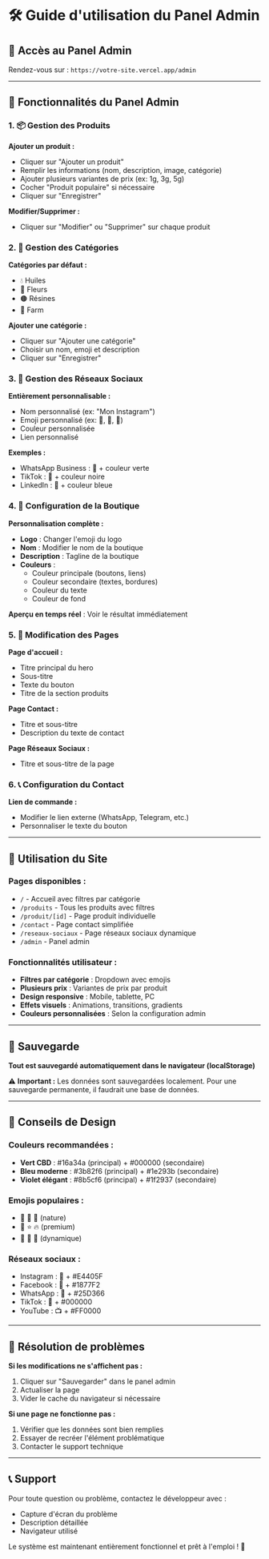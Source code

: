 # 🛠️ Guide d'utilisation du Panel Admin

## 📱 **Accès au Panel Admin**

Rendez-vous sur : `https://votre-site.vercel.app/admin`

---

## 🎯 **Fonctionnalités du Panel Admin**

### 1. **📦 Gestion des Produits**

**Ajouter un produit :**
- Cliquer sur "Ajouter un produit"
- Remplir les informations (nom, description, image, catégorie)
- Ajouter plusieurs variantes de prix (ex: 1g, 3g, 5g)
- Cocher "Produit populaire" si nécessaire
- Cliquer sur "Enregistrer"

**Modifier/Supprimer :**
- Cliquer sur "Modifier" ou "Supprimer" sur chaque produit

### 2. **📂 Gestion des Catégories**

**Catégories par défaut :**
- 💧 Huiles
- 🌸 Fleurs
- 🟤 Résines
- 🌾 Farm

**Ajouter une catégorie :**
- Cliquer sur "Ajouter une catégorie"
- Choisir un nom, emoji et description
- Cliquer sur "Enregistrer"

### 3. **📱 Gestion des Réseaux Sociaux**

**Entièrement personnalisable :**
- Nom personnalisé (ex: "Mon Instagram")
- Emoji personnalisé (ex: 📸, 💬, 🔔)
- Couleur personnalisée
- Lien personnalisé

**Exemples :**
- WhatsApp Business : 💬 + couleur verte
- TikTok : 🎵 + couleur noire
- LinkedIn : 💼 + couleur bleue

### 4. **🎨 Configuration de la Boutique**

**Personnalisation complète :**
- **Logo** : Changer l'emoji du logo
- **Nom** : Modifier le nom de la boutique
- **Description** : Tagline de la boutique
- **Couleurs** :
  - Couleur principale (boutons, liens)
  - Couleur secondaire (textes, bordures)
  - Couleur du texte
  - Couleur de fond

**Aperçu en temps réel** : Voir le résultat immédiatement

### 5. **📄 Modification des Pages**

**Page d'accueil :**
- Titre principal du hero
- Sous-titre
- Texte du bouton
- Titre de la section produits

**Page Contact :**
- Titre et sous-titre
- Description du texte de contact

**Page Réseaux Sociaux :**
- Titre et sous-titre de la page

### 6. **📞 Configuration du Contact**

**Lien de commande :**
- Modifier le lien externe (WhatsApp, Telegram, etc.)
- Personnaliser le texte du bouton

---

## 🚀 **Utilisation du Site**

### **Pages disponibles :**
- `/` - Accueil avec filtres par catégorie
- `/produits` - Tous les produits avec filtres
- `/produit/[id]` - Page produit individuelle
- `/contact` - Page contact simplifiée
- `/reseaux-sociaux` - Page réseaux sociaux dynamique
- `/admin` - Panel admin

### **Fonctionnalités utilisateur :**
- **Filtres par catégorie** : Dropdown avec emojis
- **Plusieurs prix** : Variantes de prix par produit
- **Design responsive** : Mobile, tablette, PC
- **Effets visuels** : Animations, transitions, gradients
- **Couleurs personnalisées** : Selon la configuration admin

---

## 💾 **Sauvegarde**

**Tout est sauvegardé automatiquement dans le navigateur (localStorage)**

⚠️ **Important :** Les données sont sauvegardées localement. Pour une sauvegarde permanente, il faudrait une base de données.

---

## 🎨 **Conseils de Design**

### **Couleurs recommandées :**
- **Vert CBD** : #16a34a (principal) + #000000 (secondaire)
- **Bleu moderne** : #3b82f6 (principal) + #1e293b (secondaire)
- **Violet élégant** : #8b5cf6 (principal) + #1f2937 (secondaire)

### **Emojis populaires :**
- 🌿 🌱 🍃 (nature)
- 💎 ⭐ 🔥 (premium)
- 🎯 🚀 💫 (dynamique)

### **Réseaux sociaux :**
- Instagram : 📸 + #E4405F
- Facebook : 📘 + #1877F2
- WhatsApp : 💬 + #25D366
- TikTok : 🎵 + #000000
- YouTube : 📺 + #FF0000

---

## 🔧 **Résolution de problèmes**

**Si les modifications ne s'affichent pas :**
1. Cliquer sur "Sauvegarder" dans le panel admin
2. Actualiser la page
3. Vider le cache du navigateur si nécessaire

**Si une page ne fonctionne pas :**
1. Vérifier que les données sont bien remplies
2. Essayer de recréer l'élément problématique
3. Contacter le support technique

---

## 📞 **Support**

Pour toute question ou problème, contactez le développeur avec :
- Capture d'écran du problème
- Description détaillée
- Navigateur utilisé

Le système est maintenant entièrement fonctionnel et prêt à l'emploi ! 🚀